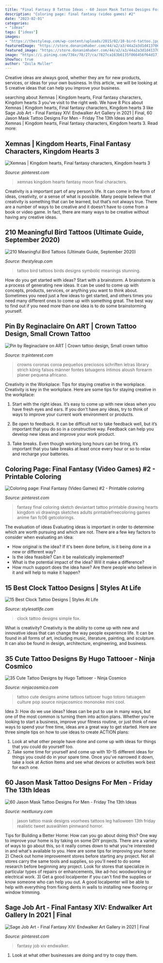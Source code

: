 ```yaml
---
title: "Final Fantasy 8 Tattoo Ideas - 60 Jason Mask Tattoo Designs For Men"
description: "Coloring page: final fantasy (video games) #2"
date: "2023-02-01"
categories:
- "ideas"
tags: ["ideas"]
images:
- "https://thestyleup.com/wp-content/uploads/2015/02/10-bird-tattoo.jpg"
featuredImage: "https://store.donanimhaber.com/44/a2/a3/44a2a3d1d41370609ba7e29c7da96c1a.jpg"
featured_image: "https://store.donanimhaber.com/44/a2/a3/44a2a3d1d41370609ba7e29c7da96c1a.jpg"
image: "https://i.pinimg.com/736x/78/27/ca/7827ca163b6135f066456f64d17134c2.jpg"
ShowToc: true
author: "Zoila Muller"
---
```



Creative ideas are always good, whether they are for new products, services, or ideas for your own business. In this article, we will be looking at 5 creative ideas that can help you improve your business.

	

		
searching about Xemnas | Kingdom hearts, Final fantasy characters, Kingdom hearts 3 you've visit to the right web. We have 8 Pics about Xemnas | Kingdom hearts, Final fantasy characters, Kingdom hearts 3 like Sage Job Art - Final Fantasy XIV: Endwalker Art Gallery in 2021 | Final, 60 Jason Mask Tattoo Designs For Men - Friday The 13th Ideas and also Xemnas | Kingdom hearts, Final fantasy characters, Kingdom hearts 3. Read more:
		
    
## Xemnas | Kingdom Hearts, Final Fantasy Characters, Kingdom Hearts 3

<img loading=lazy src="https://i.pinimg.com/736x/b8/00/5c/b8005cae9ac1c5a0a196f4198ba0994a.jpg" onerror="this.onerror=null;this.src='https://tse3.mm.bing.net/th?id=OIP.yxJAiJvh20PyD2KM-8lpLAHaNL&amp;pid=15.1';" alt="Xemnas | Kingdom hearts, Final fantasy characters, Kingdom hearts 3">

_Source: pinterest.com_

>xemnas kingdom hearts fantasy moon final characters. 

	

Creativity is a important part of any person’s life. It can come in the form of ideas, creativity, or a sense of what is possible. Many people believe that creativity is something that can be learned, but that’s not always true. There are a number of ways to be creative and it doesn’t have to come from a book or video game. In fact, there are many ways to be creative without having any creative ideas.

    
## 210 Meaningful Bird Tattoos (Ultimate Guide, September 2020)

<img loading=lazy src="https://thestyleup.com/wp-content/uploads/2015/02/10-bird-tattoo.jpg" onerror="this.onerror=null;this.src='https://tse1.mm.bing.net/th?id=OIP.OmnGTx4Rn8XJfSdRvhB3UwHaM0&amp;pid=15.1';" alt="210 Meaningful Bird Tattoos (Ultimate Guide, September 2020)">

_Source: thestyleup.com_

>tattoo bird tattoos birds designs symbolic meanings stunning. 

	

How do you get started with ideas?
Start with a brainstorm. A brainstorm is a process of generating new ideas. It can be used to come up with concepts, products, services, or anything you want to think about. Sometimes you need just a few ideas to get started, and others times you need many different ones to come up with something great. The best way to find out if you need more than one idea is to do some brainstorming yourself.

    
## Pin By Reginaclaire On ART | Crown Tattoo Design, Small Crown Tattoo

<img loading=lazy src="https://i.pinimg.com/736x/d1/46/0f/d1460f599256fee76a238ea8cd5b231f.jpg" onerror="this.onerror=null;this.src='https://tse3.mm.bing.net/th?id=OIP.YWJrKuUHdwy1vb0IV_Zn0wHaMf&amp;pid=15.1';" alt="Pin by Reginaclaire on ART | Crown tattoo design, Small crown tattoo">

_Source: tr.pinterest.com_

>crowns coronas coroa pequeños preciosos schriften letras library strich könig falsos männer fontes tatuagens íntimos aloush forearm planer pequena africano. 

	

Creativity in the Workplace: Tips for staying creative in the workplace.
Creativity is key in the workplace. Here are some tips for staying creative in the workplace:
1. Start with the right ideas. It’s easy to come up with new ideas when you have fresh eyes and ears. If you don’t have any ideas, try to think of ways to improve your current work environment or products.

2. Be open to feedback. It can be difficult not to take feedback well, but it’s important that you do so in a constructive way. Feedback can help you develop new ideas and improve your work product.

3. Take breaks. Even though working long hours can be tiring, it’s important that you take breaks at least once every hour or so to relax and recharge your batteries.

    
## Coloring Page: Final Fantasy (Video Games) #2 - Printable Coloring

<img loading=lazy src="https://i.pinimg.com/736x/e3/23/13/e32313821e8da3da6546e5a3d2bd4629.jpg" onerror="this.onerror=null;this.src='https://tse2.mm.bing.net/th?id=OIP.Rai67slKIK8qUZsq2t6sqwHaKK&amp;pid=15.1';" alt="Coloring page: Final Fantasy (Video Games) #2 - Printable coloring">

_Source: pinterest.com_

>fantasy final coloring sketch deviantart tattoo printable drawing hearts kingdom vii drawings sketches adults printablefreecoloring games anime fan fc06 getcolorings. 

	

The evaluation of ideas
Evaluating ideas is important in order to determine which are worth pursuing and which are not. There are a few key factors to consider when evaluating an idea:
- How original is the idea? If it's been done before, is it being done in a new or different way?
- Is the idea feasible? Can it be realistically implemented?
- What is the potential impact of the idea? Will it make a difference?
- How much support does the idea have? Are there people who believe in it and will help to make it happen?

    
## 15 Best Clock Tattoo Designs | Styles At Life

<img loading=lazy src="https://store.donanimhaber.com/44/a2/a3/44a2a3d1d41370609ba7e29c7da96c1a.jpg" onerror="this.onerror=null;this.src='https://tse2.mm.bing.net/th?id=OIP.NQFkBIWWDgr7MFJcGs1lwwHaHL&amp;pid=15.1';" alt="15 Best Clock Tattoo Designs | Styles At Life">

_Source: stylesatlife.com_

>clock tattoo designs simple fox. 

	

What is creativity?
Creativity is the ability to come up with new and innovative ideas that can change the way people experience life. It can be found in all forms of art, including music, literature, painting, and sculpture. It can also be found in design, architecture, engineering, and business.

    
## 35 Cute Tattoo Designs By Hugo Tattooer - Ninja Cosmico

<img loading=lazy src="https://ninjacosmico.com/wp-content/uploads/2018/01/hugo14.jpg" onerror="this.onerror=null;this.src='https://tse4.mm.bing.net/th?id=OIP.i1D6vu3bUZPYsn8DBnrXDAHaKT&amp;pid=15.1';" alt="35 Cute Tattoo Designs by Hugo Tattooer - Ninja Cosmico">

_Source: ninjacosmico.com_

>tattoo cute designs anime tattoos tattooer hugo totoro tatuagem culture pop source ninjacosmico mononoke mini cool. 

	

Idea 3: How do we use ideas?
Ideas can be put to use in many ways, but one of the most common is turning them into action plans. Whether you're looking to start a business, improve your fitness routine, or just think of new ways to spend your free time, ideas are a great way to get started. Here are three simple tips on how to use ideas to create ACTION plans:
1. Look at what other people have done and come up with ideas for things that you could do yourself too.
2. Take some time for yourself and come up with 10-15 different ideas for things you could do in your spare time. Once you've narrowed it down, take a look at Action Items and see what devices or activities work best for each one.

    
## 60 Jason Mask Tattoo Designs For Men - Friday The 13th Ideas

<img loading=lazy src="http://nextluxury.com/wp-content/uploads/jason-mask-tattoo-leg-calf-design-on-man.jpg" onerror="this.onerror=null;this.src='https://tse2.mm.bing.net/th?id=OIP.85jMfPQQOEIOkRFkyanZbQAAAA&amp;pid=15.1';" alt="60 Jason Mask Tattoo Designs For Men - Friday The 13th Ideas">

_Source: nextluxury.com_

>jason tattoo mask designs voorhees tattoos leg halloween 13th friday realistic tweet auswählen pinnwand horror. 

	

Tips for Building a Better Home: How can you go about doing this?
One way to improve your home is by taking on some DIY projects. There are a variety of ways to go about this, so it really comes down to what you're interested in and what's available to you. Here are some tips for improving your home: 
2) Check out home improvement stores before starting any project. Not all stores carry the same tools and supplies, so you'll need to do some research before beginning any project. Look for stores that specialize in particular types of repairs or enhancements, like ad-hoc woodworking or electrical work. 
3) Get a good localpenter if you can't find the supplies or know someone who can help you out. A good localpenter will be able to help with everything from fixing dents in walls to installing new flooring or window trimming.

    
## Sage Job Art - Final Fantasy XIV: Endwalker Art Gallery In 2021 | Final

<img loading=lazy src="https://i.pinimg.com/736x/78/27/ca/7827ca163b6135f066456f64d17134c2.jpg" onerror="this.onerror=null;this.src='https://tse2.mm.bing.net/th?id=OIP.gZPTvfrDGtyqVwJEba2FKgHaLh&amp;pid=15.1';" alt="Sage Job Art - Final Fantasy XIV: Endwalker Art Gallery in 2021 | Final">

_Source: pinterest.com_

>fantasy job xiv endwalker. 

	

1. Look at what other businesses are doing and try to copy them.

